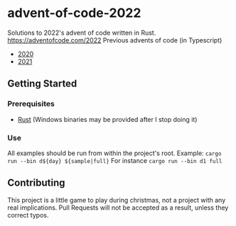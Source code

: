 # advent-of-code-2022
 Solutions to 2022's advent of code written in Rust. https://adventofcode.com/2022
 Previous advents of code (in Typescript)
 - [2020](https://github.com/LuisMayo/advent-of-code-2020)
 - [2021](https://github.com/LuisMayo/advent-of-code-2021)

## Getting Started

### Prerequisites
 - [Rust](https://rustup.rs/) (Windows binaries may be provided after I stop doing it)

### Use

All examples should be run from within the project's root. Example:
`cargo run --bin d${day} ${sample|full}`
For instance
`cargo run --bin d1 full`
 
## Contributing
This project is a little game to play during christmas, not a project with any real implications. Pull Requests will not be accepted as a result, unless they correct typos.

